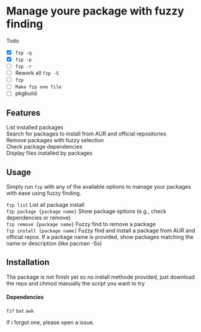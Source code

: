 # Manage youre package with fuzzy finding

Todo
- [x] `fzp -q`
- [X] `fzp -p`
- [ ] `fzp -r`
- [ ] Rework all `fzp -S`
- [ ] `fzp`
- [ ] `Make fzp one file`
- [ ] pkgbuild
## Features

  List installed packages  
  Search for packages to install from AUR and official repositories  
  Remove packages with fuzzy selection  
  Check package dependencies  
  Display files installed by packages  

## Usage

Simply run `fzp` with any of the available options to manage your packages with ease using fuzzy finding.  


`fzp list` List all package install   
`fzp package {package name}` Show package options (e.g., check dependencies or remove)  
`fzp remove {package name}`  Fuzzy find to remove a package  
`fzp install [package name]` Fuzzy find and install a package from AUR and official repos. If a package name is provided, show packages matching the name or description (like pacman -Ss)   

## Installation

The package is not finish yet so no install methode provided, just download the repo and chmod manually the script you want to try

#### Dependencies

`fzf`
`bat`
`awk`

If i forgot one, please open a issue.
